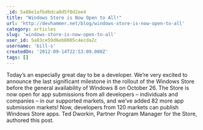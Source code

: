 ```yaml
---
_id: 5a88e1afbd6dca0d5f0d2ee4
title: "Windows Store is Now Open to All!"
url: 'http://devhammer.net/blog/windows-store-is-now-open-to-all'
category: articles
slug: 'windows-store-is-now-open-to-all'
user_id: 5a83ce59d6eb0005c4ecda2c
username: 'bill-s'
createdOn: '2012-09-14T22:53:09.000Z'
tags: []
---
```


Today’s an especially great day to be a developer. We’re very excited to announce the last significant milestone in the rollout of the Windows Store before the general availability of Windows 8 on October 26. The Store is now open for app submissions from all developers – individuals and companies – in our supported markets, and we’ve added 82 more app submission markets! Now, developers from 120 markets can publish Windows Store apps. Ted Dworkin, Partner Program Manager for the Store, authored this post.

